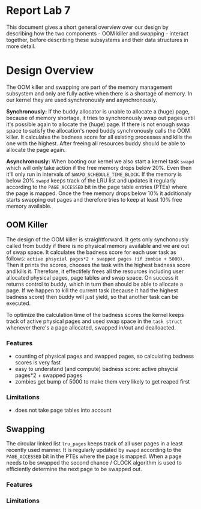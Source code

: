 # Report Lab 7
This document gives a short general overview over our design by describing how the two components - OOM killer and swapping - interact together, before describing these subsystems and their data structures in more detail.

# Design Overview
The OOM killer and swapping are part of the memory management subsystem and only are fully active when there is a shortage of memory. In our kernel they are used synchronously and asynchronously. 

**Synchronously:** If the buddy allocator is unable to allocate a (huge) page, because of memory shortage, it tries to synchronously swap out pages until it's possible again to allocate the (huge) page. If there is not enough swap space to satisfy the allocation's need buddy synchronously calls the OOM killer. It calculates the badness score for all existing processes and kills the one with the highest. After freeing all resources buddy should be able to allocate the page again.

**Asynchronously:** When booting our kernel we also start a kernel task `swapd` which will only take action if the free memory drops below 20%. Even then it'll only run in intervals of `SWAPD_SCHEDULE_TIME_BLOCK`. If the memory is below 20% `swapd` keeps track of the LRU list and updates it regularly according to the `PAGE_ACCESSED` bit in the page table entries (PTEs) where the page is mapped. Once the free memory drops below 10% it additionaly starts swapping out pages and therefore tries to keep at least 10% free memory available.

## OOM Killer
The design of the OOM killer is straightforward. It gets only synchonously called from buddy if there is no physical memory available and we are out of swap space. It calculates the badness score for each user task as follows: `active phsycial pages*2 + swapped pages (if zombie + 5000)`. Then it prints the scores, chooses the task with the highest badness score and kills it. Therefore, it effectifely frees all the resources including user allocated physical pages, page tables and swap space. On success it returns control to buddy, which in turn then should be able to allocate a page. If we happen to kill the current task (because it had the highest badness score) then buddy will just yield, so that another task can be executed.

To optimize the calculation time of the badness scores the kernel keeps track of active physical pages and used swap space in the `task struct` whenever there's a page allocated, swapped in/out and dealloacted.

### Features
- counting of physical pages and swapped pages, so calculating badness scores is very fast
- easy to understand (and compute) badness score: active phsycial pages*2 + swapped pages
- zombies get bump of 5000 to make them very likely to get reaped first

### Limitations
- does not take page tables into account

## Swapping

The circular linked list `lru_pages` keeps track of all user pages in a least recently used manner. It is regularly updated by `swapd` according to the `PAGE_ACCESSED` bit in the PTEs where the page is mapped. When a page needs to be swapped the second chance / CLOCK algorithm is used to efficiently determine the next page to be swapped out. 

### Features
### Limitations